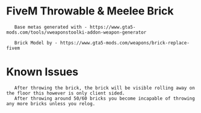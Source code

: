 # FiveM Throwable & Meelee Brick

       Base metas generated with - https://www.gta5-mods.com/tools/vweaponstoolki-addon-weapon-generator

       Brick Model by - https://www.gta5-mods.com/weapons/brick-replace-fivem

# Known Issues
       After throwing the brick, the brick will be visible rolling away on the floor this however is only client sided.
       After throwing around 50/60 bricks you become incapable of throwing any more bricks unless you relog.
